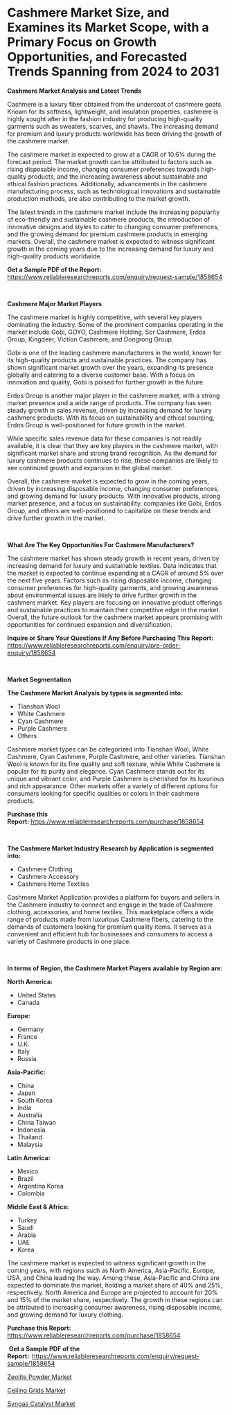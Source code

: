 <p><h1>Cashmere Market Size, and Examines its Market Scope, with a Primary Focus on Growth Opportunities, and Forecasted Trends Spanning from 2024 to 2031</h1></p><p><strong>Cashmere Market Analysis and Latest Trends</strong></p>
<p><p>Cashmere is a luxury fiber obtained from the undercoat of cashmere goats. Known for its softness, lightweight, and insulation properties, cashmere is highly sought after in the fashion industry for producing high-quality garments such as sweaters, scarves, and shawls. The increasing demand for premium and luxury products worldwide has been driving the growth of the cashmere market. </p><p>The cashmere market is expected to grow at a CAGR of 10.6% during the forecast period. The market growth can be attributed to factors such as rising disposable income, changing consumer preferences towards high-quality products, and the increasing awareness about sustainable and ethical fashion practices. Additionally, advancements in the cashmere manufacturing process, such as technological innovations and sustainable production methods, are also contributing to the market growth.</p><p>The latest trends in the cashmere market include the increasing popularity of eco-friendly and sustainable cashmere products, the introduction of innovative designs and styles to cater to changing consumer preferences, and the growing demand for premium cashmere products in emerging markets. Overall, the cashmere market is expected to witness significant growth in the coming years due to the increasing demand for luxury and high-quality products worldwide.</p></p>
<p><strong>Get a Sample PDF of the Report:&nbsp;</strong> <a href="https://www.reliableresearchreports.com/enquiry/request-sample/1858654">https://www.reliableresearchreports.com/enquiry/request-sample/1858654</a></p>
<p>&nbsp;</p>
<p><strong>Cashmere Major Market Players</strong></p>
<p><p>The cashmere market is highly competitive, with several key players dominating the industry. Some of the prominent companies operating in the market include Gobi, GOYO, Cashmere Holding, Sor Cashmere, Erdos Group, Kingdeer, Viction Cashmere, and Dongrong Group.</p><p>Gobi is one of the leading cashmere manufacturers in the world, known for its high-quality products and sustainable practices. The company has shown significant market growth over the years, expanding its presence globally and catering to a diverse customer base. With a focus on innovation and quality, Gobi is poised for further growth in the future.</p><p>Erdos Group is another major player in the cashmere market, with a strong market presence and a wide range of products. The company has seen steady growth in sales revenue, driven by increasing demand for luxury cashmere products. With its focus on sustainability and ethical sourcing, Erdos Group is well-positioned for future growth in the market.</p><p>While specific sales revenue data for these companies is not readily available, it is clear that they are key players in the cashmere market, with significant market share and strong brand recognition. As the demand for luxury cashmere products continues to rise, these companies are likely to see continued growth and expansion in the global market.</p><p>Overall, the cashmere market is expected to grow in the coming years, driven by increasing disposable income, changing consumer preferences, and growing demand for luxury products. With innovative products, strong market presence, and a focus on sustainability, companies like Gobi, Erdos Group, and others are well-positioned to capitalize on these trends and drive further growth in the market.</p></p>
<p>&nbsp;</p>
<p><strong>What Are The Key Opportunities For Cashmere Manufacturers?</strong></p>
<p><p>The cashmere market has shown steady growth in recent years, driven by increasing demand for luxury and sustainable textiles. Data indicates that the market is expected to continue expanding at a CAGR of around 5% over the next five years. Factors such as rising disposable income, changing consumer preferences for high-quality garments, and growing awareness about environmental issues are likely to drive further growth in the cashmere market. Key players are focusing on innovative product offerings and sustainable practices to maintain their competitive edge in the market. Overall, the future outlook for the cashmere market appears promising with opportunities for continued expansion and diversification.</p></p>
<p><strong>Inquire or Share Your Questions If Any Before Purchasing This Report:</strong> <a href="https://www.reliableresearchreports.com/enquiry/pre-order-enquiry/1858654">https://www.reliableresearchreports.com/enquiry/pre-order-enquiry/1858654</a></p>
<p>&nbsp;</p>
<p><strong>Market Segmentation</strong></p>
<p><strong>The Cashmere Market Analysis by types is segmented into:</strong></p>
<p><ul><li>Tianshan Wool</li><li>White Cashmere</li><li>Cyan Cashmere</li><li>Purple Cashmere</li><li>Others</li></ul></p>
<p><p>Cashmere market types can be categorized into Tianshan Wool, White Cashmere, Cyan Cashmere, Purple Cashmere, and other varieties. Tianshan Wool is known for its fine quality and soft texture, while White Cashmere is popular for its purity and elegance. Cyan Cashmere stands out for its unique and vibrant color, and Purple Cashmere is cherished for its luxurious and rich appearance. Other markets offer a variety of different options for consumers looking for specific qualities or colors in their cashmere products.</p></p>
<p><strong>Purchase this Report:&nbsp;</strong><a href="https://www.reliableresearchreports.com/purchase/1858654">https://www.reliableresearchreports.com/purchase/1858654</a></p>
<p>&nbsp;</p>
<p><strong>The Cashmere Market Industry Research by Application is segmented into:</strong></p>
<p><ul><li>Cashmere Clothing</li><li>Cashmere Accessory</li><li>Cashmere Home Textiles</li></ul></p>
<p><p>Cashmere Market Application provides a platform for buyers and sellers in the Cashmere industry to connect and engage in the trade of Cashmere clothing, accessories, and home textiles. This marketplace offers a wide range of products made from luxurious Cashmere fibers, catering to the demands of customers looking for premium quality items. It serves as a convenient and efficient hub for businesses and consumers to access a variety of Cashmere products in one place.</p></p>
<p>&nbsp;</p>
<p><strong>In terms of Region, the Cashmere Market Players available by Region are:</strong></p>
<p>
    <p> <strong> North America: </strong>
        <ul>
            <li>United States</li>
            <li>Canada</li>
        </ul>
        </p> 
    <p> <strong> Europe: </strong>
        <ul>
            <li>Germany</li>
            <li>France</li>
            <li>U.K.</li>
            <li>Italy</li>
            <li>Russia</li>
        </ul>
        </p> 
    <p> <strong> Asia-Pacific: </strong>
        <ul>
            <li>China</li>
            <li>Japan</li>
            <li>South Korea</li>
            <li>India</li>
            <li>Australia</li>
            <li>China Taiwan</li>
            <li>Indonesia</li>
            <li>Thailand</li>
            <li>Malaysia</li>
        </ul>
        </p> 
    <p> <strong> Latin America: </strong>
        <ul>
            <li>Mexico</li>
            <li>Brazil</li>
            <li>Argentina Korea</li>
            <li>Colombia</li>
        </ul>
        </p> 
    <p> <strong> Middle East & Africa: </strong>
        <ul>
            <li>Turkey</li>
            <li>Saudi</li>
            <li>Arabia</li>
            <li>UAE</li>
            <li>Korea</li>
        </ul>
    </p>
    </p>
<p><p>The cashmere market is expected to witness significant growth in the coming years, with regions such as North America, Asia-Pacific, Europe, USA, and China leading the way. Among these, Asia-Pacific and China are expected to dominate the market, holding a market share of 40% and 25%, respectively. North America and Europe are projected to account for 20% and 15% of the market share, respectively. The growth in these regions can be attributed to increasing consumer awareness, rising disposable income, and growing demand for luxury clothing.</p></p>
<p><strong>Purchase this Report: </strong><a href="https://www.reliableresearchreports.com/purchase/1858654">https://www.reliableresearchreports.com/purchase/1858654</a></p>
<p>&nbsp;<strong>Get a Sample PDF of the Report:&nbsp;&nbsp;</strong><a href="https://www.reliableresearchreports.com/enquiry/request-sample/1858654">https://www.reliableresearchreports.com/enquiry/request-sample/1858654</a></p>
<p><strong></strong></p>
<p><p><a href="https://github.com/jodemen/Market-Research-Report-List-1/blob/main/zeolite-powder-market.md">Zeolite Powder Market</a></p><p><a href="https://github.com/Sarissaschmalingtr6fz2739/Market-Research-Report-List-1/blob/main/ceiling-grids-market.md">Ceiling Grids Market</a></p><p><a href="https://github.com/jj19131/Market-Research-Report-List-1/blob/main/syngas-catalyst-market.md">Syngas Catalyst Market</a></p></p>